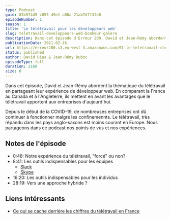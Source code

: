 ```yaml
---
type: Podcast
guid: 83b57445-c093-49e1-a00a-21ab7d713fb8
episodeNumber: 1
season: 1
title: 'Le télétravail pour les développeurs web'
slug: teletravail-developpeurs-web-bonheur-galere
description: Dans cet épisode d'Erreur 200, David et Jean-Rémy abordent la thématique du télétravail en partageant leur expérience de développeur web. En comparant la France au Canada et à l'Angleterre, ils mettent en avant les avantages que le télétravail apportent aux entreprises d'aujourd'hui.
publicationDate: 2021-02-16
url: https://erreur200.s3.eu-west-3.amazonaws.com/01-le-teletravail-chez-les-developpeurs-web.mp3
status: published
author: David Dias & Jean-Rémy Duboc
episodeType: full
duration: 2160
size: 0
---
```


Dans cet épisode, David et Jean-Rémy abordent la thématique du télétravail en partageant leur expérience de développeur web. En comparant la France au Canada et à l'Angleterre, ils mettent en avant les avantages que le télétravail apportent aux entreprises d'aujourd'hui.

Depuis le début de la COVID-19, de nombreuses entreprises ont dû continuer à fonctionner malgré les confinemennts. Le télétravail, très répandu dans les pays anglo-saxons est moins courant en Europe. Nous partageons dans ce podcast nos points de vus et nos expériences.

## Notes de l'épisode

- 0:48: Notre expérience du télétravail, "forcé" ou non?
- 8:41: Les outils indispensables pour les équipes
  - [Slack](https://slack.com)
  - [Skype](https://skype.com)
- 16:20: Les outils indispensables pour les individus
- 28:19: Vers une approche hybride ?

## Liens intéressants

- [Ce qui se cache derrière les chiffres du télétravail en France](https://www.institutmontaigne.org/blog/ce-qui-se-cache-derriere-les-chiffres-du-teletravail-en-france)
